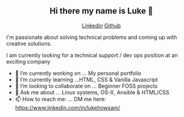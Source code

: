 <h2 align="center">Hi there my name is Luke 👋</h2>   
<p align="center"> 
 <a href="https://www.linkedin.com/in/lukehowsam/">Linkedin</a> 
 <a href="https://github.com/luke-h1/">Github</a> 
</p> 


I'm passionate about solving technical problems and coming up with creative solutions. 

 

I am currently looking for a technical support / dev ops position at an exciting company   


- 🔭 I’m currently working on ... My personal portfolio 
- 🌱 I’m currently learning ...HTML, CSS & Vanilla Javascript 
- 👯 I’m looking to collaborate on ... Beginner FOSS projects 
- 💬 Ask me about ... Linux systems, OS-X, Ansible & HTML/CSS 
- 📫 How to reach me: ... DM me here: https://www.linkedin.com/in/lukehowsam/ 
